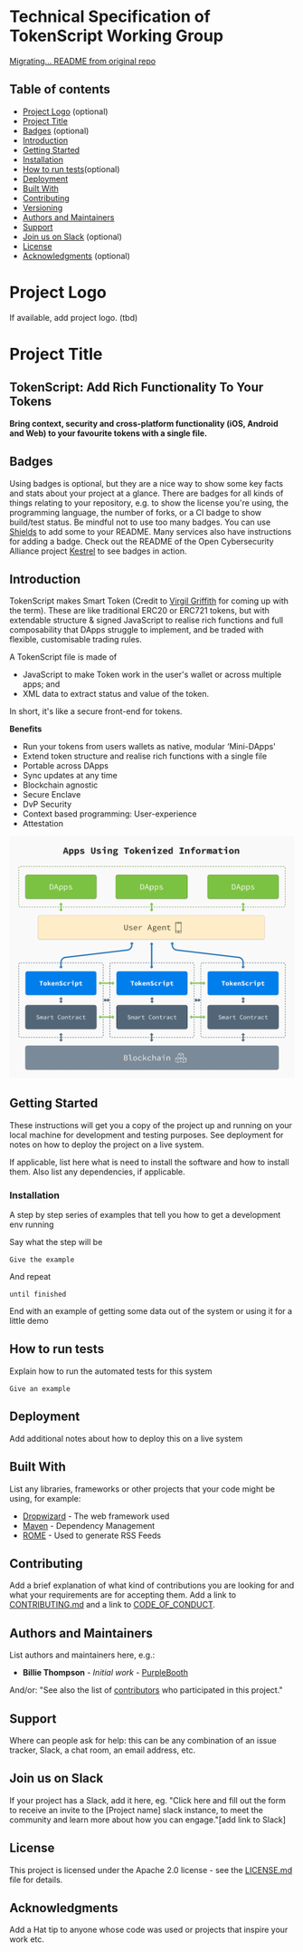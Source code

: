 # Technical Specification of TokenScript Working Group

[Migrating... README from original repo](https://github.com/TokenScript/TokenScript)

Table of contents
-----------------

* [Project Logo](#project-logo) (optional)
* [Project Title](#project-title)
* [Badges](#badges) (optional)
* [Introduction](#introduction)
* [Getting Started](#installation)
* [Installation](#installion)
* [How to run tests](#how-to-run-tests)(optional)
* [Deployment](#deployment)
* [Built With](#built-with)
* [Contributing](#contributing)
* [Versioning](#versioning)
* [Authors and Maintainers](#authors-and-maintainers)
* [Support](#support)
* [Join us on Slack](#join-us-on-slack) (optional)
* [License](#license)
* [Acknowledgments](#acknowledgements) (optional)

# Project Logo
If available, add project logo. (tbd)

# Project Title

## TokenScript: Add Rich Functionality To Your Tokens

**Bring context, security and cross-platform functionality (iOS, Android and Web) to your favourite tokens with a single file.**

## Badges

Using badges is optional, but they are a nice way to show some key facts and stats about your project at a glance. There are badges for all kinds of things relating to your repository, e.g. to show the license you're using, the programming language, the number of forks, or a CI badge to show build/test status. Be mindful not to use too many badges. You can use [Shields](http://shields.io/) to add some to your README. Many services also have instructions for adding a badge. Check out the README of the Open Cybersecurity Alliance project [Kestrel](https://github.com/opencybersecurityalliance/kestrel-lang) to see badges in action.

## Introduction

TokenScript makes Smart Token (Credit to [Virgil Griffith](https://twitter.com/virgilgr) for coming up with the term). These are like traditional ERC20 or ERC721 tokens, but with extendable structure & signed JavaScript to realise rich functions and full composability that DApps struggle to implement, and be traded with flexible, customisable trading rules.

A TokenScript file is made of
- JavaScript to make Token work in the user's wallet or across multiple apps; and
- XML data to extract status and value of the token.

In short, it's like a secure front-end for tokens.

**Benefits**
-   Run your tokens from users wallets as native, modular ‘Mini-DApps'
-   Extend token structure and realise rich functions with a single file
-   Portable across DApps
-   Sync updates at any time
-   Blockchain agnostic
-   Secure Enclave
-   DvP Security
-   Context based programming: User-experience
-   Attestation

![tokenscript stack alphawallet dapps](/doc/img/readme/tokenscript-stack.jpg)

## Getting Started

These instructions will get you a copy of the project up and running on your local machine for development and testing purposes. See deployment for notes on how to deploy the project on a live system.

If applicable, list here what is need to install the software and how to install them. Also list any dependencies, if applicable.


### Installation

A step by step series of examples that tell you how to get a development env running

Say what the step will be

```
Give the example
```

And repeat

```
until finished
```

End with an example of getting some data out of the system or using it for a little demo

## How to run tests

Explain how to run the automated tests for this system

```
Give an example
```

## Deployment

Add additional notes about how to deploy this on a live system

## Built With

List any libraries, frameworks or other projects that your code might be using,
for example:

* [Dropwizard](http://www.dropwizard.io/1.0.2/docs/) - The web framework used
* [Maven](https://maven.apache.org/) - Dependency Management
* [ROME](https://rometools.github.io/rome/) - Used to generate RSS Feeds

## Contributing

Add a brief explanation of what kind of contributions you are looking for and what your requirements are for accepting them. Add a link to [CONTRIBUTING.md](./CONTRIBUTING.md) and a link to [CODE_OF_CONDUCT](https://www.oasis-open.org/policies-guidelines/oasis-participants-code-of-conduct/).


## Authors and Maintainers
  
List authors and maintainers here, e.g.:
* **Billie Thompson** - *Initial work* - [PurpleBooth](https://github.com/PurpleBooth)

And/or:
"See also the list of [contributors](https://github.com/your/project/contributors) who participated in this project."

## Support
Where can people ask for help: this can be any combination of an issue tracker, Slack, a chat room, an email address, etc.

## Join us on Slack
If your project has a Slack, add it here, eg. "Click here and fill out the form to receive an invite to the [Project name] slack instance, to meet the community and learn more about how you can engage."[add link to Slack]

## License

This project is licensed under the Apache 2.0 license - see the [LICENSE.md](LICENSE.md) file for details.

## Acknowledgments

Add a Hat tip to anyone whose code was used or projects that inspire your work etc.



